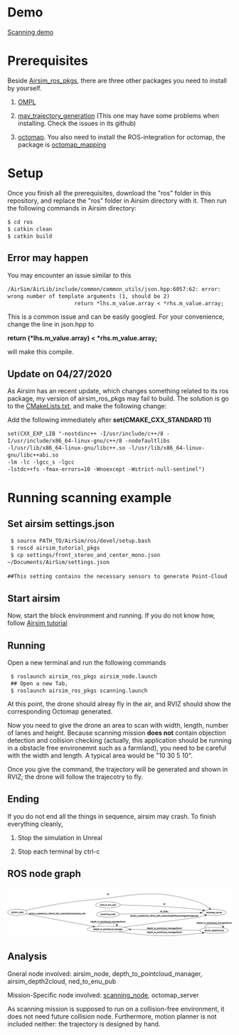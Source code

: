 # Demo
[Scanning demo](https://drive.google.com/open?id=1TCkpnr4zaBVI_QtsMdepNsQwx7OrNMiI)

# Prerequisites
Beside [Airsim_ros_pkgs](https://github.com/microsoft/AirSim/tree/master/ros/src/airsim_ros_pkgs), there are three other packages you need to install by yourself.

1. [OMPL](https://ompl.kavrakilab.org/)

2. [mav_trajectory_generation](https://github.com/ethz-asl/mav_trajectory_generation)
(This one may have some problems when installing. Check the issues in its github)

3. [octomap](https://github.com/OctoMap/octomap). You also need to install the ROS-integration for octomap, the package is [octomap_mapping](http://wiki.ros.org/octomap_mapping)

# Setup
Once you finish all the prerequisites, download the "ros" folder in this repository, and replace the "ros" folder in Airsim directory with it.
Then run the following commands in Airsim directory:

```Shell
$ cd ros
$ catkin clean
$ catkin build
```

## Error may happen
You may encounter an issue similar to this 
```shell
/AirSim/AirLib/include/common/common_utils/json.hpp:6057:62: error: wrong number of template arguments (1, should be 2)
                     return *lhs.m_value.array < *rhs.m_value.array;
```
This is a common issue and can be easily googled. For your convenience, change the line in json.hpp to 

**return (\*lhs.m_value.array) < \*rhs.m_value.array;**

will make this compile.

## Update on 04/27/2020
As Airsim has an recent update, which changes something related to its ros package, my version of airsim_ros_pkgs may fail to build. The solution is go to the [CMakeLists.txt](https://github.com/zouan616/Airsim-ROS/blob/master/ros/src/airsim_ros_pkgs/CMakeLists.txt), and make the following change:

Add the following immediately after **set(CMAKE_CXX_STANDARD 11)**

```shell
set(CXX_EXP_LIB "-nostdinc++ -I/usr/include/c++/8 -I/usr/include/x86_64-linux-gnu/c++/8 -nodefaultlibs 
-l/usr/lib/x86_64-linux-gnu/libc++.so -l/usr/lib/x86_64-linux-gnu/libc++abi.so
-lm -lc -lgcc_s -lgcc  
-lstdc++fs -fmax-errors=10 -Wnoexcept -Wstrict-null-sentinel")
```

# Running scanning example
## Set airsim settings.json
```shell
 $ source PATH_TO/AirSim/ros/devel/setup.bash
 $ roscd airsim_tutorial_pkgs
 $ cp settings/front_stereo_and_center_mono.json ~/Documents/AirSim/settings.json
 
##This setting contains the necessary sensors to generate Point-Cloud
```

## Start airsim
Now, start the block environment and running. If you do not know how, follow [Airsim tutorial](https://microsoft.github.io/AirSim/unreal_blocks/)

## Running
Open a new terminal and run the following commands
```shell
 $ roslaunch airsim_ros_pkgs airsim_node.launch
 ## Open a new Tab,
 $ roslaunch airsim_ros_pkgs scanning.launch
```
At this point, the drone should alreay fly in the air, and RVIZ should show the corresponding Octomap generated. 

Now you need to give the drone an area to scan with width, length, number of lanes and height. Because scanning mission **does not** contain objection detection and collision checking
(actually, this application should be running in a obstacle free environemnt such as a farmland), you need to be careful with the width and length.
A typical area would be "10 30 5 10".

Once you give the command, the trajectory will be generated and shown in RVIZ; the drone will follow the trajecotry to fly.

## Ending
If you do not end all the things in sequence, airsim may crash. To finish everything cleanly,
1. Stop the simulation in Unreal

2. Stop each terminal by ctrl-c

## ROS node graph
![scanning ros graph](https://github.com/zouan616/Airsim-ROS/blob/master/Documentation/General/scanning_rosGraph.png)

## Analysis
Gneral node involved: airsim_node, depth_to_pointcloud_manager, airsim_depth2cloud, ned_to_enu_pub

Mission-Specific node involved: [scanning_node](https://github.com/zouan616/Airsim-ROS/blob/master/ros/src/airsim_ros_pkgs/src/scanning_node.cpp), octomap_server

As scanning mission is supposed to run on a collision-free environment, it does not need future collision node. Furthermore, motion planner is not included neither: the trajectory is designed by hand. 
